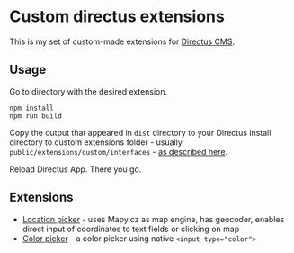 Custom directus extensions
==========================

This is my set of custom-made extensions for [Directus CMS](https://github.com/directus/directus).

Usage
-----

Go to directory with the desired extension.
```
npm install
npm run build
```
Copy the output that appeared in `dist` directory to your Directus install directory to custom extensions folder - usually `public/extensions/custom/interfaces` - [as described here](https://docs.directus.io/extensions/).

Reload Directus App. There you go. 

Extensions
----------

- [Location picker](map-picker-interface) - uses Mapy.cz as map engine, has geocoder, enables direct input of coordinates to text fields or clicking on map
- [Color picker](native-html-color-picker) - a color picker using native `<input type="color">`  
